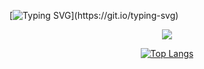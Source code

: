 <div align="left">
  
[![Typing SVG](https://readme-typing-svg.demolab.com?font=Fira+Code&size=20&pause=1000&lines=Hello+World!)](https://git.io/typing-svg)

</div>

<div align="center">
  
<img src="https://i.pinimg.com/originals/50/5f/27/505f2745ab947f9f4f94a293dc3e9283.gif">

[![Top Langs](https://github-readme-stats.vercel.app/api/top-langs/?username=IzidoroSouza&layout=pie)](https://github.com/IzidoroSouza/github-readme-stats)
</div>
